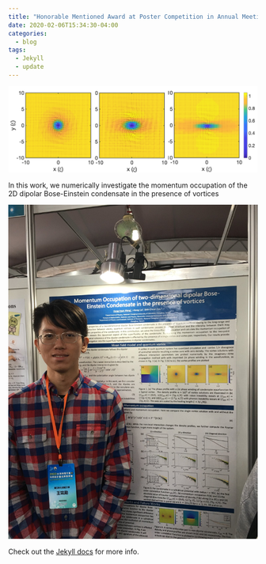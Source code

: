```yaml
---
title: "Honorable Mentioned Award at Poster Competition in Annual Meeting of the Physical Society of Taiwan"
date: 2020-02-06T15:34:30-04:00
categories:
  - blog
tags:
  - Jekyll
  - update
---
```




![Sample Figure](assets/images/dipolar_vortex.png "Quantum vortex in different dipolar interaction")


In this work, we numerically investigate the momentum occupation of the 2D dipolar Bose-Einstein condensate in the presence of vortices

![Sample Figure](assets/images/2020_APS_poster_henry_photo.jpg "Quantum vortex in different dipolar interaction")

Check out the [Jekyll docs][jekyll-docs] for more info.

[jekyll-docs]: https://jekyllrb.com/docs/home

